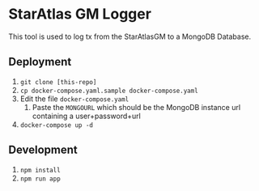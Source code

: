 # StarAtlas GM Logger

This tool is used to log tx from the StarAtlasGM to a MongoDB Database.

## Deployment
1. `git clone [this-repo]`
2. `cp docker-compose.yaml.sample docker-compose.yaml`
3. Edit the file `docker-compose.yaml`
   1. Paste the `MONGOURL` which should be the MongoDB instance url containing a user+password+url
4. `docker-compose up -d`


## Development
1. `npm install`
2. `npm run app`